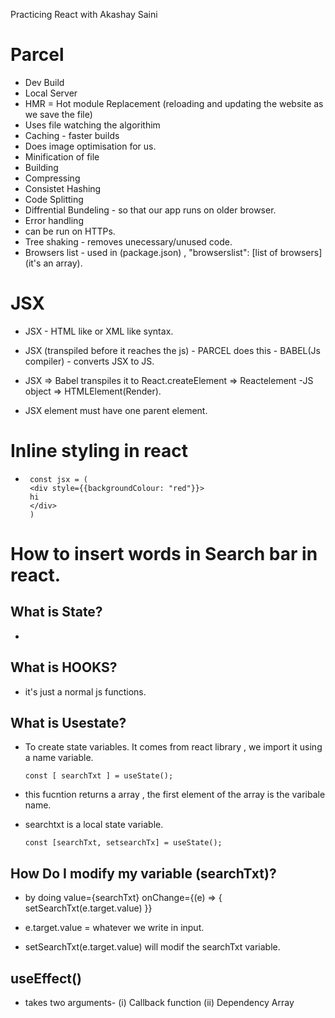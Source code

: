 Practicing React with Akashay Saini

# Parcel
 - Dev Build 
 - Local Server 
 - HMR = Hot module Replacement (reloading and updating the website as we save the file)
 - Uses file watching the algorithim 
 - Caching - faster builds
 - Does image optimisation for us.
 - Minification of file 
 - Building 
 - Compressing 
 - Consistet Hashing 
 - Code Splitting
 - Diffrential Bundeling - so that our app runs on older browser.
 - Error handling 
 - can be run on HTTPs.
 - Tree shaking - removes unecessary/unused code.
 - Browsers list - used in (package.json) , "browserslist": [list of browsers] (it's an array).

# JSX

 - JSX - HTML like or XML like syntax.

 - JSX (transpiled before it reaches the js) - PARCEL does this - BABEL(Js compiler) - converts JSX to JS.

 - JSX => Babel transpiles it to React.createElement => Reactelement -JS object => HTMLElement(Render).

 - JSX element must have one parent element.
 
# Inline styling in react 
 
 -      const jsx = (
        <div style={{backgroundColour: "red"}}>  
        hi
        </div>
        )

# How to insert words in Search bar in react. 
## What is State?
 - 

## What is HOOKS?
 - it's just a normal js functions.

## What is Usestate?
 - To create state variables. It comes from react library , we import it using a name variable.
     
       const [ searchTxt ] = useState(); 

- this fucntion returns a array , the first element of the array is the varibale name.
- searchtxt is a local state variable.

      const [searchTxt, setsearchTx] = useState();

## How Do I modify my variable (searchTxt)?
 - by doing
       value={searchTxt}
        onChange={(e) => {
         setSearchTxt(e.target.value)
        }}
       
 - e.target.value = whatever we write in input.
 - setSearchTxt(e.target.value) will modif the searchTxt variable.

 ## useEffect()
 - takes two arguments- (i) Callback function (ii) Dependency Array
